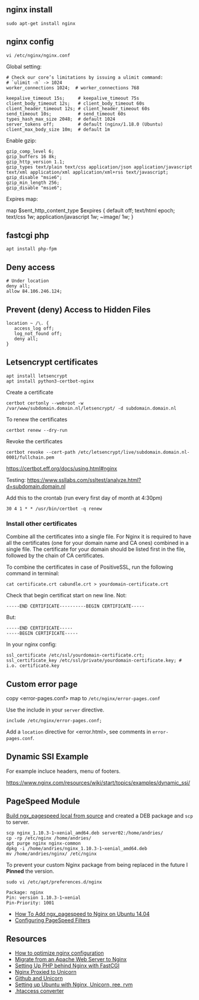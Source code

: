 ## nginx install
    sudo apt-get install nginx

## nginx config

`vi /etc/nginx/nginx.conf`

Global setting:

    # Check our core’s limitations by issuing a ulimit command:
    # `ulimit -n` -> 1024
    worker_connections 1024;  # worker_connections 768

    keepalive_timeout 15s;     # keepalive_timeout 75s
    client_body_timeout 12s;   # client_body_timeout 60s
    client_header_timeout 12s; # client_header_timeout 60s
    send_timeout 10s;          # send_timeout 60s
    types_hash_max_size 2048;  # default 1024
    server_tokens off;         # default (nginx/1.18.0 (Ubuntu)
    client_max_body_size 10m;  # default 1m

Enable gzip:

    gzip_comp_level 6;
    gzip_buffers 16 8k;
    gzip_http_version 1.1;
    gzip_types text/plain text/css application/json application/javascript text/xml application/xml application/xml+rss text/javascript;
    gzip_disable "msie6";
    gzip_min_length 256;
    gzip_disable "msie6";

Expires map:

  map $sent_http_content_type $expires {
    default                    off;
    text/html                  epoch;
    text/css                   1w;
    application/javascript     1w;
    ~image/                    1w;
  }

## fastcgi php

    apt install php-fpm

## Deny access

    # Under location
    deny all;
    allow 84.106.246.124;

## Prevent (deny) Access to Hidden Files

    location ~ /\. {
       access_log off;
       log_not_found off;
       deny all;
    }

## Letsencrypt certificates

    apt install letsencrypt
    apt install python3-certbot-nginx

Create a certificate

    certbot certonly --webroot -w /var/www/subdomain.domain.nl/letsencrypt/ -d subdomain.domain.nl

To renew the certificates

    certbot renew --dry-run

Revoke the certificates

    certbot revoke --cert-path /etc/letsencrypt/live/subdomain.domain.nl-0001/fullchain.pem

<https://certbot.eff.org/docs/using.html#nginx>

Testing: <https://www.ssllabs.com/ssltest/analyze.html?d=subdomain.domain.nl>

Add this to the crontab (run every first day of month at 4:30pm)

    30 4 1 * * /usr/bin/certbot -q renew

### Install other certificates

Combine all the certificates into a single file. For Nginx it is required to have all the certificates (one for your domain name and CA ones) combined in a single file. The certificate for your domain should be listed first in the file, followed by the chain of CA certificates.

To combine the certificates in case of PositiveSSL, run the following command in terminal:

    cat certificate.crt cabundle.crt > yourdomain-certificate.crt

Check that begin certificat start on new line. Not:

    -----END CERTIFICATE----------BEGIN CERTIFICATE-----

But:

    -----END CERTIFICATE-----
    -----BEGIN CERTIFICATE-----

In your nginx config:

    ssl_certificate /etc/ssl/yourdomain-certificate.crt;
    ssl_certificate_key /etc/ssl/private/yourdomain-certificate.key; # i.o. certificate.key

## Custom error page

copy <error-pages.conf> map to `/etc/nginx/error-pages.conf`

Use the include in your `server` directive.

    include /etc/nginx/error-pages.conf;

Add a `location` directive for <error.html>, see comments in `error-pages.conf`.

## Dynamic SSI Example

For example incluce headers, menu of footers.

<https://www.nginx.com/resources/wiki/start/topics/examples/dynamic_ssi/>

## PageSpeed Module

[Build ngx_pagespeed local from source](https://modpagespeed.com/doc/build_ngx_pagespeed_from_source) and created a DEB package and `scp` to server.

    scp nginx_1.10.3-1~xenial_amd64.deb server02:/home/andries/
    cp -rp /etc/nginx /home/andries/
    apt purge nginx nginx-common
    dpkg -i /home/andries/nginx_1.10.3-1~xenial_amd64.deb
    mv /home/andries/nginx/ /etc/nginx

To prevent your custom Nginx package from being replaced in the future I **Pinned** the version.

    sudo vi /etc/apt/preferences.d/nginx

    Package: nginx
    Pin: version 1.10.3-1~xenial
    Pin-Priority: 1001

* [How To Add ngx_pagespeed to Nginx on Ubuntu 14.04](https://www.digitalocean.com/community/tutorials/how-to-add-ngx_pagespeed-to-nginx-on-ubuntu-14-04)
* [Configuring PageSpeed Filters](https://www.modpagespeed.com/doc/config_filters)

## Resources

* [How to optimize nginx configuration](https://www.digitalocean.com/community/tutorials/how-to-optimize-nginx-configuration)
* [Migrate from an Apache Web Server to Nginx](https://www.digitalocean.com/community/articles/how-to-migrate-from-an-apache-web-server-to-nginx-on-an-ubuntu-vps)
* [Setting Up PHP behind Nginx with FastCGI](http://www.sitepoint.com/setting-up-php-behind-nginx-with-fastcgi/)
* [Nginx Proxied to Unicorn](http://recipes.sinatrarb.com/p/deployment/nginx_proxied_to_unicorn)
* [Github and Unicorn](https://github.com/blog/517-unicorn)
* [Setting up Ubuntu with Nginx, Unicorn, ree, rvm](http://tomkersten.com/articles/nginx-unicorn-rvm-server-setup/)
* [.htaccess converter](http://winginx.com/en/htaccess)


